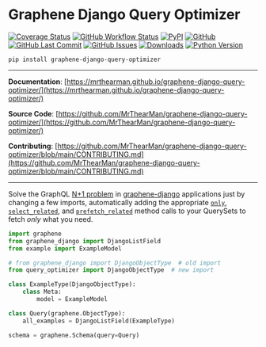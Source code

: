 # Graphene Django Query Optimizer

[![Coverage Status][coverage-badge]][coverage]
[![GitHub Workflow Status][status-badge]][status]
[![PyPI][pypi-badge]][pypi]
[![GitHub][licence-badge]][licence]
[![GitHub Last Commit][repo-badge]][repo]
[![GitHub Issues][issues-badge]][issues]
[![Downloads][downloads-badge]][pypi]
[![Python Version][version-badge]][pypi]

```shell
pip install graphene-django-query-optimizer
```

---

**Documentation**: [https://mrthearman.github.io/graphene-django-query-optimizer/](https://mrthearman.github.io/graphene-django-query-optimizer/)

**Source Code**: [https://github.com/MrThearMan/graphene-django-query-optimizer/](https://github.com/MrThearMan/graphene-django-query-optimizer/)

**Contributing**: [https://github.com/MrThearMan/graphene-django-query-optimizer/blob/main/CONTRIBUTING.md](https://github.com/MrThearMan/graphene-django-query-optimizer/blob/main/CONTRIBUTING.md)

---

Solve the GraphQL [N+1 problem] in [graphene-django] applications
just by changing a few imports, automatically adding the appropriate
[`only`](https://docs.djangoproject.com/en/dev/ref/models/querysets/#only),
[`select_related`](https://docs.djangoproject.com/en/dev/ref/models/querysets/#select-related),
and [`prefetch_related`](https://docs.djangoproject.com/en/dev/ref/models/querysets/#prefetch-related)
method calls to your QuerySets to fetch _only_ what you need.

```python
import graphene
from graphene_django import DjangoListField
from example import ExampleModel

# from graphene_django import DjangoObjectType  # old import
from query_optimizer import DjangoObjectType  # new import

class ExampleType(DjangoObjectType):
    class Meta:
        model = ExampleModel

class Query(graphene.ObjectType):
    all_examples = DjangoListField(ExampleType)

schema = graphene.Schema(query=Query)
```

[coverage-badge]: https://coveralls.io/repos/github/MrThearMan/graphene-django-query-optimizer/badge.svg?branch=main
[coverage]: https://coveralls.io/github/MrThearMan/graphene-django-query-optimizer?branch=main
[downloads-badge]: https://img.shields.io/pypi/dm/graphene-django-query-optimizer
[graphene-django]: https://github.com/graphql-python/graphene-django
[issues-badge]: https://img.shields.io/github/issues-raw/MrThearMan/graphene-django-query-optimizer
[issues]: https://github.com/MrThearMan/graphene-django-query-optimizer/issues
[licence-badge]: https://img.shields.io/github/license/MrThearMan/graphene-django-query-optimizer
[licence]: https://github.com/MrThearMan/graphene-django-query-optimizer/blob/main/LICENSE
[N+1 problem]: https://stackoverflow.com/a/97253
[pypi-badge]: https://img.shields.io/pypi/v/graphene-django-query-optimizer
[pypi]: https://pypi.org/project/graphene-django-query-optimizer
[repo-badge]: https://img.shields.io/github/last-commit/MrThearMan/graphene-django-query-optimizer
[repo]: https://github.com/MrThearMan/graphene-django-query-optimizer/commits/main
[status-badge]: https://img.shields.io/github/actions/workflow/status/MrThearMan/graphene-django-query-optimizer/test.yml?branch=main
[status]: https://github.com/MrThearMan/graphene-django-query-optimizer/actions/workflows/test.yml
[version-badge]: https://img.shields.io/pypi/pyversions/graphene-django-query-optimizer
